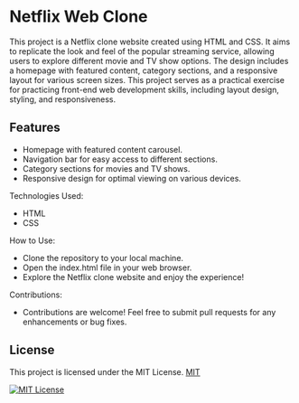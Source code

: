 
# Netflix Web Clone
 

This project is a Netflix clone website created using HTML and CSS. It aims to replicate the look and feel of the popular streaming service, allowing users to explore different movie and TV show options. The design includes a homepage with featured content, category sections, and a responsive layout for various screen sizes. This project serves as a practical exercise for practicing front-end web development skills, including layout design, styling, and responsiveness.




## Features

- Homepage with featured content carousel.
- Navigation bar for easy access to different sections.
- Category sections for movies and TV shows.
- Responsive design for optimal viewing on various devices.

Technologies Used:

- HTML
- CSS

How to Use:

- Clone the repository to your local machine.
- Open the index.html file in your web browser.
- Explore the Netflix clone website and enjoy the experience!

Contributions:

- Contributions are welcome! Feel free to submit pull requests for any enhancements or bug fixes.
## License

This project is licensed under the MIT License. [MIT](https://shields.io/)

[![MIT License](https://img.shields.io/badge/License-MIT-green.svg)](https://choosealicense.com/licenses/mit/)

